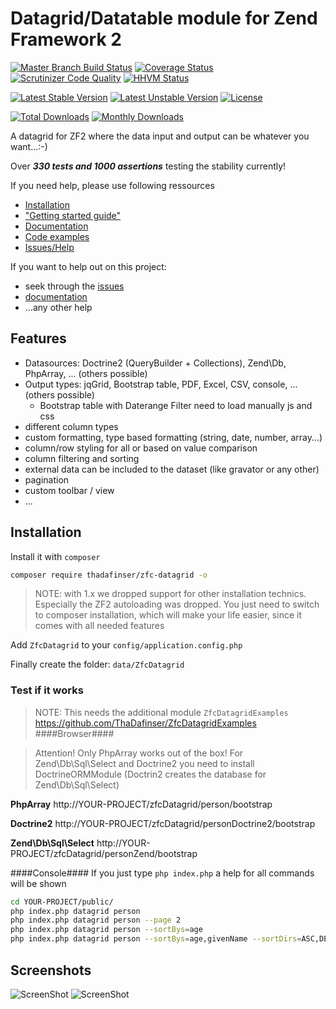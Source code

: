 # Datagrid/Datatable module for Zend Framework 2 
[![Master Branch Build Status](https://secure.travis-ci.org/ThaDafinser/ZfcDatagrid.png?branch=master)](http://travis-ci.org/ThaDafinser/ZfcDatagrid)
[![Coverage Status](https://coveralls.io/repos/ThaDafinser/ZfcDatagrid/badge.png?branch=master)](https://coveralls.io/r/ThaDafinser/ZfcDatagrid?branch=master)
[![Scrutinizer Code Quality](https://scrutinizer-ci.com/g/ThaDafinser/ZfcDatagrid/badges/quality-score.png?b=master)](https://scrutinizer-ci.com/g/ThaDafinser/ZfcDatagrid/?branch=master)
[![HHVM Status](http://hhvm.h4cc.de/badge/thadafinser/zfc-datagrid.svg)](http://hhvm.h4cc.de/package/thadafinser/zfc-datagrid)

[![Latest Stable Version](https://poser.pugx.org/thadafinser/zfc-datagrid/v/stable.png)](https://packagist.org/packages/thadafinser/zfc-datagrid)
[![Latest Unstable Version](https://poser.pugx.org/thadafinser/zfc-datagrid/v/unstable.png)](https://packagist.org/packages/thadafinser/zfc-datagrid)
[![License](https://poser.pugx.org/thadafinser/zfc-datagrid/license.png)](https://packagist.org/packages/thadafinser/zfc-datagrid)

[![Total Downloads](https://poser.pugx.org/thadafinser/zfc-datagrid/downloads.png)](https://packagist.org/packages/thadafinser/zfc-datagrid)
[![Monthly Downloads](https://poser.pugx.org/thadafinser/zfc-datagrid/d/monthly)](https://packagist.org/packages/thadafinser/zfc-datagrid)

A datagrid for ZF2 where the data input and output can be whatever you want...:-)

Over ***330 tests and 1000 assertions*** testing the stability currently! 

If you need help, please use following ressources
- [Installation](https://github.com/ThaDafinser/ZfcDatagrid#installation) 
-  ["Getting started guide"](https://github.com/ThaDafinser/ZfcDatagrid/blob/master/docs/02.%20Quick%20Start.md)
- [Documentation](https://github.com/ThaDafinser/ZfcDatagrid/blob/master/docs/)
- [Code examples](https://github.com/ThaDafinser/ZfcDatagrid/blob/master/src/ZfcDatagrid/Examples/Controller/)
- [Issues/Help](https://github.com/ThaDafinser/ZfcDatagrid/issues)

If you want to help out on this project:
- seek through the [issues](https://github.com/ThaDafinser/ZfcDatagrid/issues)
- [documentation](https://github.com/ThaDafinser/ZfcDatagrid/blob/master/docs/)
- ...any other help

## Features
* Datasources: Doctrine2 (QueryBuilder + Collections), Zend\Db, PhpArray, ... (others possible)
* Output types: jqGrid, Bootstrap table, PDF, Excel, CSV, console, ... (others possible)
  *  Bootstrap table with Daterange Filter need to load manually js and css
* different column types
* custom formatting, type based formatting (string, date, number, array...)
* column/row styling for all or based on value comparison
* column filtering  and sorting
* external data can be included to the dataset (like gravator or any other)
* pagination
* custom toolbar / view
* ...

## Installation

Install it with ``composer``
```sh
composer require thadafinser/zfc-datagrid -o
```

> NOTE: with 1.x we dropped support for other installation technics. Especially the ZF2 autoloading was dropped. You just need to switch to composer installation, which will make your life easier, since it comes with all needed features

Add `ZfcDatagrid` to your `config/application.config.php`

Finally create the folder: `data/ZfcDatagrid`

### Test if it works

> NOTE: This needs the additional module `ZfcDatagridExamples` https://github.com/ThaDafinser/ZfcDatagridExamples
####Browser####

> Attention! Only PhpArray works out of the box!
> For Zend\Db\Sql\Select and Doctrine2 you need to install DoctrineORMModule (Doctrin2 creates the database for Zend\Db\Sql\Select)

**PhpArray** http://YOUR-PROJECT/zfcDatagrid/person/bootstrap

**Doctrine2** http://YOUR-PROJECT/zfcDatagrid/personDoctrine2/bootstrap

**Zend\Db\Sql\Select** http://YOUR-PROJECT/zfcDatagrid/personZend/bootstrap


####Console####
If you just type `php index.php` a help for all commands will be shown
```sh
cd YOUR-PROJECT/public/
php index.php datagrid person
php index.php datagrid person --page 2
php index.php datagrid person --sortBys=age
php index.php datagrid person --sortBys=age,givenName --sortDirs=ASC,DESC
```

## Screenshots
![ScreenShot](https://raw.github.com/ThaDafinser/ZfcDatagrid/master/docs/screenshots/ZfcDatagrid_bootstrap.jpg)
![ScreenShot](https://raw.github.com/ThaDafinser/ZfcDatagrid/master/docs/screenshots/ZfcDatagrid_console.jpg)
